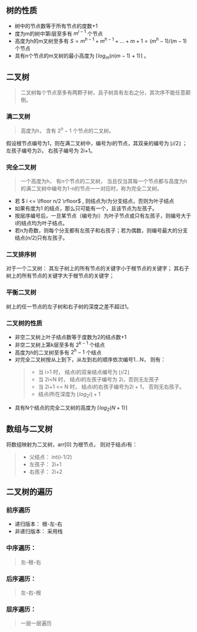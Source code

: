 
## 树的性质

- 树中的节点数等于所有节点的度数+1
- 度为m的树中第i层至多有 $m^{i-1}$ 个节点
- 高度为h的m叉树至多有 $S = m^{h-1} + m^{h-1} + ... + m + 1 = (m^h - 1) / (m-1)$ 个节点
- 具有n个节点的m叉树的最小高度为 $\lceil log_m(n(m-1)+1) \rceil$ 。


## 二叉树

> 二叉树每个节点至多有两颗子树，且子树具有左右之分，其次序不能任意颠倒。

### 满二叉树

> 高度为h， 含有 $2^h-1$ 个节点的二叉树。 

假设根节点编号为1，则在满二叉树中，编号为i的节点，其双亲的编号为 $\lfloor i/2 \rfloor$ ； 左孩子编号为2i， 右孩子编号为 2i+1。

### 完全二叉树

> 一个高度为h， 有n个节点的二叉树， 当且仅当其每一个节点都与高度为h的满二叉树中编号为1-n的节点一一对应时，称为完全二叉树。

- 若 $ i <= \lfloor n/2 \rfloor$ , 则结点为i为分支结点，否则为叶子结点
- 如果有度为1 的结点，那么只可能有一个，且该节点为左孩子。
- 按层序编号后，一旦某节点（编号为i）为叶子节点或只有左孩子，则编号大于i的结点均为叶子结点。
- 若n为奇数，则每个分支都有左孩子和右孩子；若为偶数，则编号最大的分支结点(n/2)只有左孩子。

### 二叉排序树

对于一个二叉树： 其左子树上的所有节点的关键字小于根节点的关键字； 其右子树上的所有节点的关键字大于根节点的关键字；

### 平衡二叉树

树上的任一节点的左子树和右子树的深度之差不超过1。

### 二叉树的性质

- 非空二叉树上叶子结点数等于度数为2的结点数+1
- 非空二叉树上第k层至多有 $2^{k-1}$ 个结点
- 高度为h的二叉树至多有 $2^h-1$ 个结点
- 对完全二叉树按从上到下，从左到右的顺序依次编号1...N， 则有：
  > - 当 i>1 时， 结点i的双亲结点编号为 $\lfloor i/2 \rfloor$
  > - 当 2i<N 时， 结点i的左孩子编号为 2i，否则无左孩子
  > - 当 2i+1 <= N 时， 结点i的右孩子编号为2i + 1， 否则无右孩子。
  > - 结点i所在深度为 $\lfloor log_2i \rfloor + 1$
- 具有N个结点的完全二叉树的高度为 $\lceil log_2(N+1) \rceil$


## 数组与二叉树

将数组映射为二叉树，arr[0] 为根节点， 则对于结点i有：
> - 父结点： int(i-1/2)
> - 左孩子： 2i+1
> - 右孩子： 2i+2 

## 二叉树的遍历

### 前序遍历

- 递归版本： 根-左-右
- 非递归版本： 采用栈

### 中序遍历： 

> 左-根-右



### 后序遍历： 

> 左-右-根

### 层序遍历： 

> 一层一层遍历



